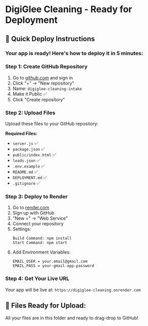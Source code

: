 # DigiGlee Cleaning - Ready for Deployment

## 🚀 Quick Deploy Instructions

### Your app is ready! Here's how to deploy it in 5 minutes:

### Step 1: Create GitHub Repository
1. Go to [github.com](https://github.com) and sign in
2. Click "+" → "New repository"
3. Name: `digiglee-cleaning-intake`
4. Make it Public ✅
5. Click "Create repository"

### Step 2: Upload Files
Upload these files to your GitHub repository:

**Required Files:**
- `server.js` ✅
- `package.json` ✅
- `public/index.html` ✅
- `leads.json` ✅
- `.env.example` ✅
- `README.md` ✅
- `DEPLOYMENT.md` ✅
- `.gitignore` ✅

### Step 3: Deploy to Render
1. Go to [render.com](https://render.com)
2. Sign up with GitHub
3. "New +" → "Web Service"
4. Connect your repository
5. Settings:
   ```
   Build Command: npm install
   Start Command: npm start
   ```
6. Add Environment Variables:
   ```
   EMAIL_USER = your.email@gmail.com
   EMAIL_PASS = your-gmail-app-password
   ```

### Step 4: Get Your Live URL
Your app will be live at: `https://digiglee-cleaning.onrender.com`

## 🎯 Files Ready for Upload:
All your files are in this folder and ready to drag-drop to GitHub!
